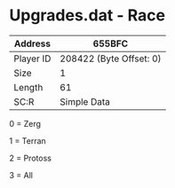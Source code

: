 
#  Upgrades.dat - Race
Address   | 655BFC
----------|-------------
Player ID | 208422 (Byte Offset: 0)
Size 	  | 1
Length 	  | 61
SC:R      | Simple Data

0 = Zerg
1 = Terran
2 = Protoss
3 = All
